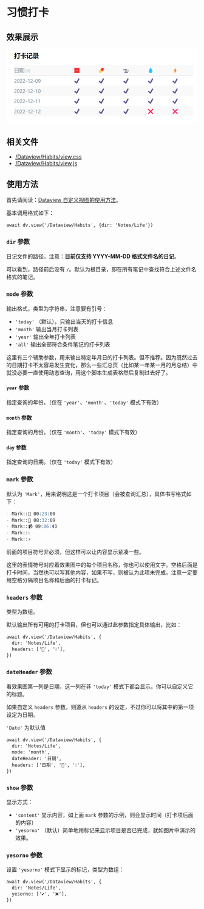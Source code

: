 # 习惯打卡

## 效果展示

![](../images/Habits.png)

## 相关文件

- [/Dataview/Habits/view.css](../../Dataview/Habits/view.css)
- [/Dataview/Habits/view.js](../../Dataview/Habits/view.js)

## 使用方法

首先请阅读：[Dataview 自定义视图的使用方法](../Usages/Dataview-Custom-View.md)。

基本调用格式如下：

```dataviewjs
await dv.view('/Dataview/Habits', {dir: 'Notes/Life'})
```

### `dir` 参数

日记文件的路径。注意：**目前仅支持 YYYY-MM-DD 格式文件名的日记**。

可以看到，路径前后没有 `/`。默认为根目录，即在所有笔记中查找符合上述文件名格式的笔记。

### `mode` 参数

输出格式，类型为字符串，注意要有引号：

- `'today'` （默认），只输出当天的打卡信息
- `'month'` 输出当月打卡列表
- `'year'` 输出全年打卡列表
- `'all'` 输出全部符合条件笔记的打卡列表

这里有三个辅助参数，用来输出特定年月日的打卡列表。但不推荐。因为既然过去的日期打卡不太容易发生变化，那么一些汇总页（比如某一年某一月的月总结）中就没必要一直使用动态查询，用这个脚本生成表格然后复制过去好了。

#### `year` 参数

指定查询的年份。（仅在 `'year'`、`'month'`、`'today'` 模式下有效）

#### `month` 参数

指定查询的月份。（仅在 `'month'`、`'today'` 模式下有效）

#### `day` 参数

指定查询的日期。（仅在 `'today'` 模式下有效）

### `mark` 参数

默认为 `'Mark'`，用来说明这是一个打卡项目（会被查询汇总），具体书写格式如下：

```markdown
- Mark::🧧 00:23:00
- Mark::💊 08:32:09
- Mark::📹 09:06:43
- Mark::💧 
- Mark::⚡
```

前面的项目符号非必须，但这样可以让内容显示紧凑一些。

这里的表情符号对应着效果图中的每个项目名称，你也可以使用文字。空格后面是打卡时间，当然也可以写其他内容，如果不写，则被认为此项未完成。注意一定要用空格分隔项目名称和后面的打卡标记。

### `headers` 参数

类型为数组。

默认输出所有可用的打卡项目，但也可以通过此参数指定具体输出，比如：

```dataviewjs
await dv.view('/Dataview/Habits', {
  dir: 'Notes/Life',
  headers: ['💊', '💧'],
})
```

### `dateHeader` 参数

看效果图第一列是日期，这一列在非 `'today'` 模式下都会显示。你可以自定义它的标题。

如果自定义 `headers` 参数，则遵从 `headers` 的设定，不过你可以将其中的第一项设定为日期。

`'Date'` 为默认值

```dataviewjs
await dv.view('/Dataview/Habits', {
  dir: 'Notes/Life',
  mode: 'month',
  dateHeader: '日期',
  headers: ['日期', '💊', '💧'],
})
```

### `show` 参数

显示方式：

- `'content'` 显示内容，如上面 `mark` 参数的示例，则会显示时间（打卡项后面的内容）
- `'yesorno'` （默认）简单地用标记来显示项目是否已完成，就如图片中演示的效果。

### `yesorno` 参数

设置 `'yesorno'` 模式下显示的标记，类型为数组：

```dataviewjs
await dv.view('/Dataview/Habits', {
  dir: 'Notes/Life',
  yesorno: ['✔️', '❌'],
})
```